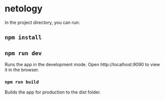 # netology

In the project directory, you can run:

## `npm install`
## `npm run dev`

Runs the app in the development mode.
Open http://localhost:9090 to view it in the browser.

### `npm run build`

Builds the app for production to the dist folder.
